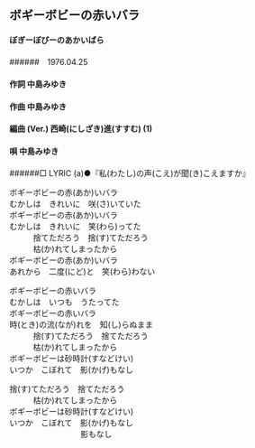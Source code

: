 ## ボギーボビーの赤いバラ
#### ぼぎーぼびーのあかいばら
######　1976.04.25


#### 作詞        中島みゆき
#### 作曲        中島みゆき
#### 編曲 (Ver.) 西崎(にしざき)進(すすむ) (1)
#### 唄          中島みゆき
######□ LYRIC (a)●『私(わたし)の声(こえ)が聞(き)こえますか』

ボギーボビーの赤(あか)いバラ  
むかしは　きれいに　咲(さ)いていた  
ボギーボビーの赤(あか)いバラ  
むかしは　きれいに　笑(わら)ってた  
　　　捨てただろう　捨(す)てただろう  
　　　枯(か)れてしまったから  
ボギーボビーの赤(あか)いバラ  
あれから　二度(にど)と　笑(わら)わない  


ボギーボビーの赤いバラ  
むかしは　いつも　うたってた   
ボギーボビーの赤いバラ  
時(とき)の流(なが)れを　知(し)らぬまま  
　　　捨(す)てただろう　捨てただろう  
　　　枯(か)れてしまったから  
ボギーボビーは砂時計(すなどけい)  
いつか　こぼれて　影(かげ)もなし  


捨(す)てただろう　捨てただろう  
　　　枯(か)れてしまったから  
ボギーボビーは砂時計(すなどけい)  
いつか　こぼれて　影(かげ)もなし  
　　　　　　　　　影もなし
